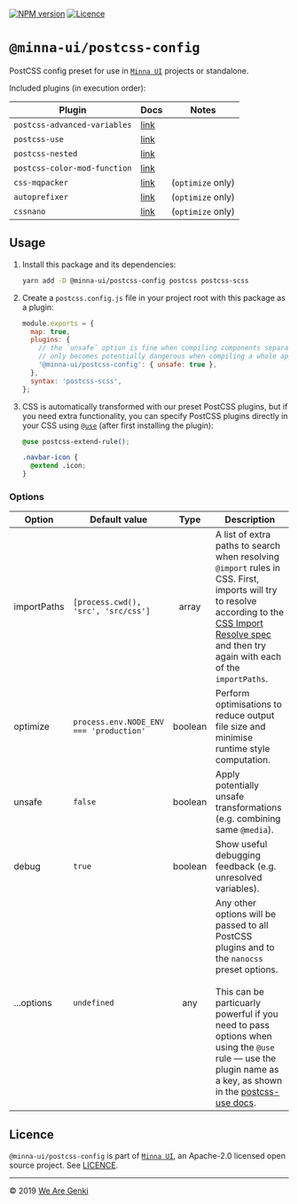 [![NPM version](https://img.shields.io/npm/v/@minna-ui/postcss-config.svg)](https://www.npmjs.com/package/@minna-ui/postcss-config)
[![Licence](https://img.shields.io/npm/l/@minna-ui/postcss-config.svg)](https://github.com/WeAreGenki/minna-ui/blob/master/LICENCE)

# `@minna-ui/postcss-config`

PostCSS config preset for use in [`Minna UI`](https://github.com/WeAreGenki/minna-ui) projects or standalone.

Included plugins (in execution order):

<!-- lint disable table-pipe-alignment -->
<!-- prettier-ignore -->
| Plugin | Docs | Notes |
| --- | --- | --- |
| `postcss-advanced-variables` | [link](https://github.com/jonathantneal/postcss-advanced-variables) | |
| `postcss-use` | [link](https://github.com/postcss/postcss-use) | |
| `postcss-nested` | [link](https://github.com/postcss/postcss-nested) | |
| `postcss-color-mod-function` | [link](https://github.com/jonathantneal/postcss-color-mod-function) | |
| `css-mqpacker` | [link](https://github.com/hail2u/node-css-mqpacker) | (`optimize` only) |
| `autoprefixer` | [link](https://github.com/postcss/autoprefixer) | (`optimize` only) |
| `cssnano` | [link](https://github.com/cssnano/cssnano) | (`optimize` only) |

<!-- lint enable -->

## Usage

1. Install this package and its dependencies:

   ```sh
   yarn add -D @minna-ui/postcss-config postcss postcss-scss
   ```

1. Create a `postcss.config.js` file in your project root with this package as a plugin:

   ```js
   module.exports = {
     map: true,
     plugins: {
       // the `unsafe` option is fine when compiling components separately, it
       // only becomes potentially dangerous when compiling a whole app
       '@minna-ui/postcss-config': { unsafe: true },
     },
     syntax: 'postcss-scss',
   };
   ```

1. CSS is automatically transformed with our preset PostCSS plugins, but if you need extra functionality, you can specify PostCSS plugins directly in your CSS using [`@use`](https://github.com/postcss/postcss-use) (after first installing the plugin):

   ```css
   @use postcss-extend-rule();

   .navbar-icon {
     @extend .icon;
   }
   ```

### Options

<!-- lint disable table-pipe-alignment -->
<!-- prettier-ignore -->
| Option | Default value | Type | Description |
| --- | --- | :---: | --- |
| importPaths | `[process.cwd(), 'src', 'src/css']` | array | A list of extra paths to search when resolving `@import` rules in CSS. First, imports will try to resolve according to the [CSS Import Resolve spec](https://jonathantneal.github.io/css-import-resolve/) and then try again with each of the `importPaths`. |
| optimize | `process.env.NODE_ENV === 'production'` | boolean | Perform optimisations to reduce output file size and minimise runtime style computation. |
| unsafe | `false` | boolean | Apply potentially unsafe transformations (e.g. combining same `@media`). |
| debug | `true` | boolean | Show useful debugging feedback (e.g. unresolved variables). |
| ...options | `undefined` | any | Any other options will be passed to all PostCSS plugins and to the `nanocss` preset options.</br></br>This can be particuarly powerful if you need to pass options when using the `@use` rule — use the plugin name as a key, as shown in the [postcss-use docs](https://github.com/postcss/postcss-use#options-1). |

<!-- lint enable -->

## Licence

`@minna-ui/postcss-config` is part of [`Minna UI`](https://github.com/WeAreGenki/minna-ui), an Apache-2.0 licensed open source project. See [LICENCE](https://github.com/WeAreGenki/minna-ui/blob/master/LICENCE).

---

© 2019 [We Are Genki](https://wearegenki.com)
